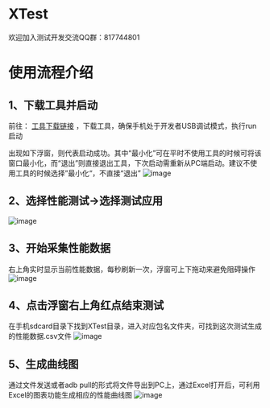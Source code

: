# XTest
欢迎加入测试开发交流QQ群：817744801

# 使用流程介绍
## 1、下载工具并启动
前往： [工具下载链接](https://github.com/qq542391099/XTest/releases/tag/v1.0.0) ，下载工具，确保手机处于开发者USB调试模式，执行run启动

出现如下浮窗，则代表启动成功。其中“最小化”可在平时不使用工具的时候可将该窗口最小化，而“退出”则直接退出工具，下次启动需重新从PC端启动。建议不使用工具的时候选择”最小化“，不直接“退出”
![image](https://github.com/qq542391099/XTest/blob/master/screenshot/1.png)

## 2、选择性能测试→选择测试应用
![image](https://github.com/qq542391099/XTest/blob/master/screenshot/2.png)

## 3、开始采集性能数据
右上角实时显示当前性能数据，每秒刷新一次，浮窗可上下拖动来避免阻碍操作
![image](https://github.com/qq542391099/XTest/blob/master/screenshot/3.png)

## 4、点击浮窗右上角红点结束测试
在手机sdcard目录下找到XTest目录，进入对应包名文件夹，可找到这次测试生成的性能数据.csv文件
![image](https://github.com/qq542391099/XTest/blob/master/screenshot/4.png)

## 5、生成曲线图
通过文件发送或者adb pull的形式将文件导出到PC上，通过Excel打开后，可利用Excel的图表功能生成相应的性能曲线图
![image](https://github.com/qq542391099/XTest/blob/master/screenshot/5.png)
